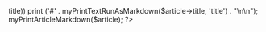 <?php

// troubleshooting
// error_reporting(E_ALL);
// ini_set('display_errors', '1');

require('markdown_processor.php');

if (!empty($article->title)) print ('#' . myPrintTextRunAsMarkdown($article->title, 'title') . "\n\n");
myPrintArticleMarkdown($article);

?>